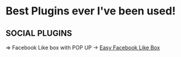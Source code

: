 # Best Plugins ever I've been used!

## SOCIAL PLUGINS
=> Facebook Like box with POP UP -> [Easy Facebook Like Box](https://wordpress.org/plugins/easy-facebook-likebox/)